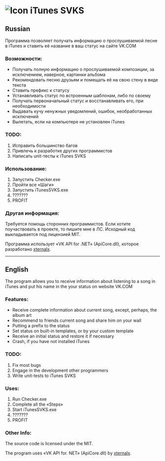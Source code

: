 ![Icon](http://dl.dropbox.com/u/3201889/svkst.png) iTunes SVKS
===========

Russian
-------

Программа позволяет получать информацию о прослушиваемой песне в iTunes и ставить её название в ваш статус на сайте VK.COM


### Возможности:

* Получать полную информацию о прослушиваемой композиции, за исключением, наверное, картинки альбома
* Рекомендовать песню друзьям и помещать её на свою стену в виде текста
* Ставить префикс к статусу
* Устанавливать статус по встроенным шаблонам, либо по своему
* Получать первоначальный статус и восстанавливать его, при необходимости
* Выдавать кучу ненужных уведомлений, ошибок, необработанных исключений
* Вылетать, если на компьютере не установлен iTunes


### TODO:

1. Исправить большинство багов
2. Привлечь к разработке других программистов
3. Написать unit-тесты к iTunes SVKS


### Использование:

1. Запустить Checker.exe
2. Пройти все «Шаги»
3. Запустить iTunesSVKS.exe
4. ???????
5. PROFIT

### Другая информация:

Требуется помощь сторонних программистов. Если хотите поучаствовать в проекте, то пишите мне в ЛС.
Исходный код выкладывается под лицензией MIT.

Программа использует «VK API for .NET» (ApiCore.dll), которое разработано [xternalx](xternalx.com).

---
English
-------

The program allows you to receive information about listening to a song in iTunes and put his name in the your status on website VK.COM 


### Features: 

* Receive complete information about current song, except, perhaps, the album art 
* Recommend to friends current song and share him on your wall
* Putting a prefix to the status
* Set status on built-in templates, or by your custom template 
* Receive an initial status and restore it if necessary 
* Crash, if you have not installed iTunes 


### TODO: 

1. Fix most bugs 
2. Engage in the development other programmers
3. Write unit-tests to iTunes SVKS 


### Uses: 

1. Run Checker.exe 
2. Complete all the «Steps»
3. Start iTunesSVKS.exe 
4. ??????? 
5. PROFIT 

### Other Info:

The source code is licensed under the MIT. 

The program uses «VK API for. NET» (ApiCore.dll) by [xternalx](xternalx.com). 